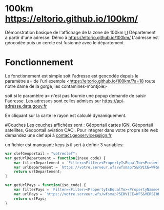 # 100km <https://eltorio.github.io/100km/>
Démonstration basique de l'affichage de la zone de 100km ⋃ Département à partir d'une adresse.
Démo à <https://eltorio.github.io/100km/>
L'adresse est géocodée puis un cercle est fusionné avec le département.

# Fonctionnement
Le fonctionement est simple soit l'adresse est geocodée depuis le paramètre a= de l'url exemple
<https://eltorio.github.io/100km/?a=18 route notre dame de la gorge, les contamines-montjoie>

soit si le paramètre a= n'est pas fournie une popup demande de saisir l'adresse.
Les adresses sont celles admises sur <https://api-adresse.data.gouv.fr>

En cliquant sur la carte le rayon est calculé dynamiquement.

#Couches
Les couches affichées sont : Géoportail cartes IGN, Géoportail satellites, Géoportail aviation OACI.
Pour intégrer dans votre propre site web demandez une clef api à <contact.geoservices@ign.fr>

un fichier est manquant: keys.js il sert à définir 3 variables:
```javascript
var clefGeoportail = "votreclef"; 
var getUrlDepartement = function(insee_code) {
    var filterDepartement = `Filter=<Filter><PropertyIsEqualTo><PropertyName>INSEE_DEP</PropertyName><Literal>${insee_code}</Literal></PropertyIsEqualTo></Filter>`;
    var urlDepartement = `https://votre.serveur.wfs/wfsmap?SERVICE=WFS&VERSION=1.0.0&REQUEST=GetFeature&TYPENAME=ms:DEPARTEMENTS&SRSNAME=EPSG:2154&${filterDepartement}&outputFormat=geojson`;
    return urlDepartement;
}

var getUrlPays = function(iso_code) {
    var filterPays = `Filter=<Filter><PropertyIsEqualTo><PropertyName>CNTR_ID</PropertyName><Literal>${iso_code}</Literal></PropertyIsEqualTo></Filter>`;
    var urlPays = `https://votre.serveur.wfs/wfsmap?SERVICE=WFS&VERSION=1.0.0&REQUEST=GetFeature&TYPENAME=ms:PAYS&SRSNAME=EPSG:4326&${filterPays}&outputFormat=geojson`;
    return urlPays;
}
```
